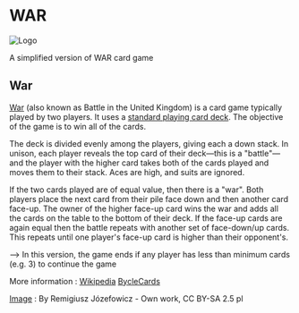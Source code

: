 
# WAR

![Logo](.war-image.jpg)

A simplified version of WAR card game

## War
[War](https://en.wikipedia.org/wiki/War_(card_game)) (also known as Battle in the United Kingdom) is a card game typically played by two players. It uses a [standard playing card deck](https://en.wikipedia.org/wiki/Standard_52-card_deck). The objective of the game is to win all of the cards.

The deck is divided evenly among the players, giving each a down stack. In unison, each player reveals the top card of their deck—this is a "battle"—and the player with the higher card takes both of the cards played and moves them to their stack. Aces are high, and suits are ignored.

If the two cards played are of equal value, then there is a "war". Both players place the next card from their pile face down and then another card face-up. The owner of the higher face-up card wins the war and adds all the cards on the table to the bottom of their deck. If the face-up cards are again equal then the battle repeats with another set of face-down/up cards. This repeats until one player's face-up card is higher than their opponent's.

--> In this version, the game ends if any player has less than minimum cards (e.g. 3) to continue the game

More information : [Wikipedia](https://en.wikipedia.org/wiki/War_(card_game)) [BycleCards](https://bicyclecards.com/how-to-play/war)


[Image](https://commons.wikimedia.org/w/index.php?curid=3588533
) : By Remigiusz Józefowicz - Own work, CC BY-SA 2.5 pl

